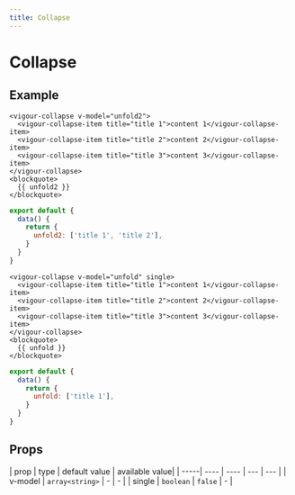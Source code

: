 ```yaml
---
title: Collapse
---
```


# Collapse

## Example

<collapse-example-1></collapse-example-1>

```vue
<vigour-collapse v-model="unfold2">
  <vigour-collapse-item title="title 1">content 1</vigour-collapse-item>
  <vigour-collapse-item title="title 2">content 2</vigour-collapse-item>
  <vigour-collapse-item title="title 3">content 3</vigour-collapse-item>
</vigour-collapse>
<blockquote>
  {{ unfold2 }}
</blockquote>
```

```javascript
export default {
  data() {
    return {
      unfold2: ['title 1', 'title 2'],
    }
  }
}
```

<collapse-example-2></collapse-example-2>

```vue
<vigour-collapse v-model="unfold" single>
  <vigour-collapse-item title="title 1">content 1</vigour-collapse-item>
  <vigour-collapse-item title="title 2">content 2</vigour-collapse-item>
  <vigour-collapse-item title="title 3">content 3</vigour-collapse-item>
</vigour-collapse>
<blockquote>
  {{ unfold }}
</blockquote>
```

```javascript
export default {
  data() {
    return {
      unfold: ['title 1'],
    }
  }
}
```

## Props

| prop | type | default value | available value|
| -----| ---- | ---- | --- | --- |
| v-model | `array<string>` | - | - |
| single | `boolean` | `false` | - |
